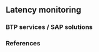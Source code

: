 <!-- dc-ref-arch-metadata : 
    {
        "id": "ref-arch-latency-monitoring",
        "name": "Latency monitoring",
        "shortDescription": "Latency monitoring",
        "archDiagramLink": "images/latencyMonitoring.png",
        "tags": "Hyperscaler",
        "category": "Hyperscaler"
    }
dc-ref-arch-metadata  -->
<!-- dc-ref-arch-detail-page-start -->
## **Latency monitoring**

<!-- dc-ref-arch-detail-page-end -->

### BTP services / SAP solutions
<!-- dc-ref-arch-services-start -->

<!-- dc-ref-arch-services-end -->

<!-- dc-ref-arch-resources-start -->

<!-- dc-ref-arch-resources-end -->

### References
<!-- dc-ref-arch-related-missions-start -->

<!-- dc-ref-arch-related-missions-end -->
